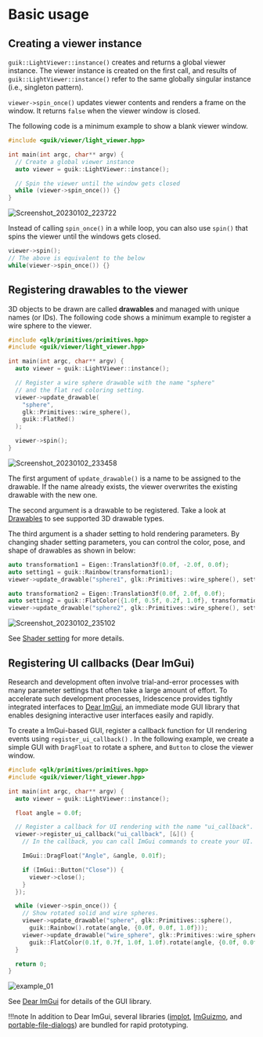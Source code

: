 # Basic usage

## Creating a viewer instance

```guik::LightViewer::instance()``` creates and returns a global viewer instance. The viewer instance is created on the first call, and results of ```guik::LightViewer::instance()``` refer to the same globally singular instance (i.e., singleton pattern).

```viewer->spin_once()``` updates viewer contents and renders a frame on the window. It returns ```false``` when the viewer window is closed.

The following code is a minimum example to show a blank viewer window.

```cpp
#include <guik/viewer/light_viewer.hpp>

int main(int argc, char** argv) {
  // Create a global viewer instance
  auto viewer = guik::LightViewer::instance();

  // Spin the viewer until the window gets closed
  while (viewer->spin_once()) {}
}
```

![Screenshot_20230102_223722](https://user-images.githubusercontent.com/31344317/210238748-b4f463ee-af08-425c-86d3-7b21ae4b18e5.png)

Instead of calling ```spin_once()``` in a while loop, you can also use ```spin()``` that spins the viewer until the windows gets closed.

```cpp
viewer->spin();
// The above is equivalent to the below
while(viewer->spin_once()) {}
```

## Registering drawables to the viewer

3D objects to be drawn are called **drawables** and managed with unique names (or IDs). The following code shows a minimum example to register a wire sphere to the viewer.

```cpp
#include <glk/primitives/primitives.hpp>
#include <guik/viewer/light_viewer.hpp>

int main(int argc, char** argv) {
  auto viewer = guik::LightViewer::instance();

  // Register a wire sphere drawable with the name "sphere"
  // and the flat red coloring setting.
  viewer->update_drawable(
    "sphere",
    glk::Primitives::wire_sphere(),
    guik::FlatRed()
  );

  viewer->spin();
}
```

![Screenshot_20230102_233458](https://user-images.githubusercontent.com/31344317/210245441-2506d0c1-e044-4ed3-904d-00f9c96ef520.png)

The first argument of ```update_drawable()``` is a name to be assigned to the drawable. If the name already exists, the viewer overwrites the existing drawable with the new one.

The second argument is a drawable to be registered. Take a look at [Drawables](drawables.md) to see supported 3D drawable types.

The third argument is a shader setting to hold rendering parameters. By changing shader setting parameters, you can control the color, pose, and shape of drawables as shown in below:
```cpp
auto transformation1 = Eigen::Translation3f(0.0f, -2.0f, 0.0f);
auto setting1 = guik::Rainbow(transformation1);
viewer->update_drawable("sphere1", glk::Primitives::wire_sphere(), setting1);

auto transformation2 = Eigen::Translation3f(0.0f, 2.0f, 0.0f);
auto setting2 = guik::FlatColor({1.0f, 0.5f, 0.2f, 1.0f}, transformation2);
viewer->update_drawable("sphere2", glk::Primitives::wire_sphere(), setting2);
```

![Screenshot_20230102_235102](https://user-images.githubusercontent.com/31344317/210247287-5f51f5c7-58a2-4c55-bed0-b1245bad6bde.png)


See [Shader setting](shader.md) for more details.

## Registering UI callbacks (Dear ImGui)

Research and development often involve trial-and-error processes with many parameter settings that often take a large amount of effort. To accelerate such development processes, Iridescence provides tightly integrated interfaces to [Dear ImGui](https://github.com/ocornut/imgui), an immediate mode GUI library that enables designing interactive user interfaces easily and rapidly.

To create a ImGui-based GUI, register a callback function for UI rendering events using ```register_ui_callback()``` . In the following example, we create a simple GUI with ```DragFloat``` to rotate a sphere, and ```Button``` to close the viewer window.

```cpp
#include <glk/primitives/primitives.hpp>
#include <guik/viewer/light_viewer.hpp>

int main(int argc, char** argv) {
  auto viewer = guik::LightViewer::instance();

  float angle = 0.0f;

  // Register a callback for UI rendering with the name "ui_callback".
  viewer->register_ui_callback("ui_callback", [&]() {
    // In the callback, you can call ImGui commands to create your UI.

    ImGui::DragFloat("Angle", &angle, 0.01f);

    if (ImGui::Button("Close")) {
      viewer->close();
    }
  });

  while (viewer->spin_once()) {
    // Show rotated solid and wire spheres.
    viewer->update_drawable("sphere", glk::Primitives::sphere(),
      guik::Rainbow().rotate(angle, {0.0f, 0.0f, 1.0f}));
    viewer->update_drawable("wire_sphere", glk::Primitives::wire_sphere(),
      guik::FlatColor(0.1f, 0.7f, 1.0f, 1.0f).rotate(angle, {0.0f, 0.0f, 1.0f}));
  }

  return 0;
}
```

![example_01](https://user-images.githubusercontent.com/31344317/210127177-31630466-f8a1-45b6-8bc7-2fdd2e4c9548.gif)

See [Dear ImGui](https://github.com/ocornut/imgui) for details of the GUI library.

!!!note 
    In addition to Dear ImGui, several libraries ([implot](https://github.com/epezent/implot), [ImGuizmo](https://github.com/CedricGuillemet/ImGuizmo), and [portable-file-dialogs](https://github.com/samhocevar/portable-file-dialogs)) are bundled for rapid prototyping.
